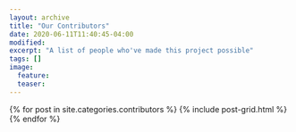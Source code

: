 ```yaml
---
layout: archive
title: "Our Contributors"
date: 2020-06-11T11:40:45-04:00
modified:
excerpt: "A list of people who've made this project possible"
tags: []
image:
  feature:
  teaser:
---
```


<div class="tiles">
{% for post in  site.categories.contributors %}
  {% include post-grid.html %}
{% endfor %}
</div><!-- /.tiles -->
